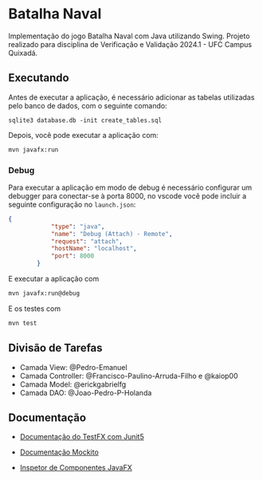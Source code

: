 # Batalha Naval

Implementação do jogo Batalha Naval com Java utilizando Swing. Projeto realizado para disciplina de Verificação e Validação 2024.1 - UFC Campus Quixadá.

## Executando

Antes de executar a aplicação, é necessário adicionar as tabelas utilizadas pelo banco de dados, com o seguinte comando:

`sqlite3 database.db -init create_tables.sql`

Depois, você pode executar a aplicação com:

```sh
mvn javafx:run
```

### Debug

Para executar a aplicação em modo de debug é necessário configurar um debugger para conectar-se à porta 8000, no vscode você pode incluir a seguinte configuração no `launch.json`:

```json
{
            "type": "java",
            "name": "Debug (Attach) - Remote",
            "request": "attach",
            "hostName": "localhost",
            "port": 8000
        }
```

E executar a aplicação com

```sh
mvn javafx:run@debug
```

E os testes com

```sh
mvn test
```

## Divisão de Tarefas

- Camada View: @Pedro-Emanuel
- Camada Controller: @Francisco-Paulino-Arruda-Filho e @kaiop00
- Camada Model: @erickgabrielfg
- Camada DAO: @Joao-Pedro-P-Holanda

## Documentação

- [Documentação do TestFX com Junit5](https://testfx.github.io/TestFX/docs/javadoc/testfx-junit5/javadoc/org.testfx.junit5/module-summary.html)

- [Documentação Mockito](https://javadoc.io/doc/org.mockito/mockito-core/latest/org/mockito/Mockito.html)

- [Inspetor de Componentes JavaFX](https://github.com/TangoraBox/ComponentInspector)
